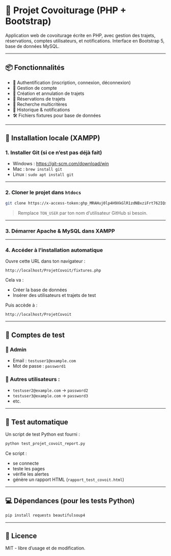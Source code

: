 # 🚗 Projet Covoiturage (PHP + Bootstrap)

Application web de covoiturage écrite en PHP, avec gestion des trajets, réservations, comptes utilisateurs, et notifications. Interface en Bootstrap 5, base de données MySQL.

---

## 📦 Fonctionnalités

- 🔐 Authentification (inscription, connexion, déconnexion)
- 👤 Gestion de compte
- 🚗 Création et annulation de trajets
- 📅 Réservations de trajets
- 🔎 Recherche multicritères
- 🧾 Historique & notifications
- 🛠 Fichiers fixtures pour base de données

---

## 🔧 Installation locale (XAMPP)

### 1. Installer Git (si ce n’est pas déjà fait)

- Windows : https://git-scm.com/download/win
- Mac : `brew install git`
- Linux : `sudo apt install git`

---

### 2. Cloner le projet dans `htdocs`

```bash
git clone https://x-access-token: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@github.com/TON_USER/ProjetCovoit.git
```

> Remplace `TON_USER` par ton nom d’utilisateur GitHub si besoin.

---

### 3. Démarrer Apache & MySQL dans XAMPP

---

### 4. Accéder à l’installation automatique

Ouvre cette URL dans ton navigateur :

```
http://localhost/ProjetCovoit/fixtures.php
```

Cela va :
- Créer la base de données
- Insérer des utilisateurs et trajets de test

Puis accède à :

```
http://localhost/ProjetCovoit
```

---

## 👤 Comptes de test

### 🔑 Admin
- Email : `testuser1@example.com`
- Mot de passe : `password1`

### 👥 Autres utilisateurs :
- `testuser2@example.com` → `password2`
- `testuser3@example.com` → `password3`
- etc.

---

## 🧪 Test automatique

Un script de test Python est fourni :
```bash
python test_projet_covoit_report.py
```

Ce script :
- se connecte
- teste les pages
- vérifie les alertes
- génère un rapport HTML (`rapport_test_covoit.html`)

---

## 💻 Dépendances (pour les tests Python)

```bash
pip install requests beautifulsoup4
```

---

## 📜 Licence

MIT - libre d’usage et de modification.
